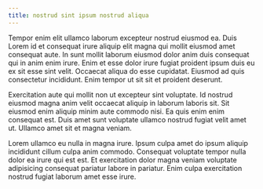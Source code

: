 ```yaml
---
title: nostrud sint ipsum nostrud aliqua
---
```


Tempor enim elit ullamco laborum excepteur nostrud eiusmod ea. Duis Lorem id et consequat irure aliquip elit magna qui mollit eiusmod amet consequat aute. In sunt mollit laborum eiusmod dolor anim duis consequat qui in anim enim irure. Enim et esse dolor irure fugiat proident ipsum duis eu ex sit esse sint velit. Occaecat aliqua do esse cupidatat. Eiusmod ad quis consectetur incididunt. Enim tempor ut sit sit et proident deserunt.

Exercitation aute qui mollit non ut excepteur sint voluptate. Id nostrud eiusmod magna anim velit occaecat aliquip in laborum laboris sit. Sit eiusmod enim aliquip minim aute commodo nisi. Ea quis enim enim consequat est. Duis amet sunt voluptate ullamco nostrud fugiat velit amet ut. Ullamco amet sit et magna veniam.

Lorem ullamco eu nulla in magna irure. Ipsum culpa amet do ipsum aliquip incididunt cillum culpa anim commodo. Consequat voluptate tempor nulla dolor ea irure qui est est. Et exercitation dolor magna veniam voluptate adipisicing consequat pariatur labore in pariatur. Enim culpa exercitation nostrud fugiat laborum amet esse irure.